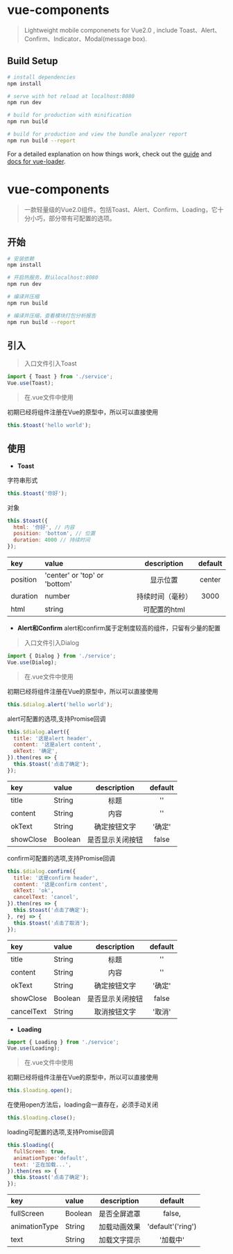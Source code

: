 # vue-components

> Lightweight mobile componenets for Vue2.0 , include Toast、Alert、Confirm、Indicator、Modal(message box).

## Build Setup

``` bash
# install dependencies
npm install

# serve with hot reload at localhost:8080
npm run dev

# build for production with minification
npm run build

# build for production and view the bundle analyzer report
npm run build --report
```

For a detailed explanation on how things work, check out the [guide](http://vuejs-templates.github.io/webpack/) and [docs for vue-loader](http://vuejs.github.io/vue-loader).


# vue-components

> 一款轻量级的Vue2.0组件。包括Toast、Alert、Confirm、Loading，它十分小巧，部分带有可配置的选项。

## 开始

``` bash
# 安装依赖
npm install

# 开启热服务，默认localhost:8080
npm run dev

# 编译并压缩
npm run build

# 编译并压缩，查看模块打包分析报告
npm run build --report
```
## 引入

> 入口文件引入Toast
``` javascript
import { Toast } from './service';
Vue.use(Toast);
```
>在.vue文件中使用

初期已经将组件注册在Vue的原型中，所以可以直接使用
``` javascript
this.$toast('hello world');
```

## 使用
- **Toast**

字符串形式
```javascript
this.$toast('你好');
```
对象
```javascript
this.$toast({
  html: '你好', // 内容
  position: 'bottom', // 位置
  duration: 4000 // 持续时间
});
```

 key       |    value     |    description  | default
| :---     | :------------| :------: | :----------:
| position | 'center' or 'top' or 'bottom' |  显示位置  |  center
| duration | number | 持续时间（毫秒）  | 3000
| html     | string | 可配置的html     |

- **Alert和Confirm**
alert和confirm属于定制度较高的组件，只留有少量的配置
> 入口文件引入Dialog
``` javascript
import { Dialog } from './service';
Vue.use(Dialog);
```
>在.vue文件中使用

初期已经将组件注册在Vue的原型中，所以可以直接使用
``` javascript
this.$dialog.alert('hello world');
```
alert可配置的选项,支持Promise回调
``` javascript
this.$dialog.alert({
  title: '这是alert header',
  content: '这是alert content',
  okText: '确定',
}).then(res => {
  this.$toast('点击了确定');
});
```
 key       |    value     |    description  | default
| :---     | :------------| :------: | :----------:
| title | String  |  标题  |  ''
| content | String | 内容  | ''
| okText     | String | 确定按钮文字    | '确定'
| showClose  | Boolean| 是否显示关闭按钮| false

confirm可配置的选项,支持Promise回调
``` javascript
this.$dialog.confirm({
  title: '这是confirm header',
  content: '这是confirm content',
  okText: 'ok',
  cancelText: 'cancel',
}).then(res => {
  this.$toast('点击了确定');
}, rej => {
  this.$toast('点击了取消');
});
```
 key       |    value     |    description  | default
| :---     | :------------| :------: | :----------:
| title | String  |  标题  |  ''
| content | String | 内容  | ''
| okText     | String | 确定按钮文字    | '确定'
| showClose  | Boolean| 是否显示关闭按钮| false
| cancelText | String | 取消按钮文字| '取消'


- **Loading**
``` javascript
import { Loading } from './service';
Vue.use(Loading);
```
>在.vue文件中使用

初期已经将组件注册在Vue的原型中，所以可以直接使用
``` javascript
this.$loading.open();
```
在使用open方法后，loading会一直存在，必须手动关闭
``` javascript
this.$loading.close();
```
loading可配置的选项,支持Promise回调
``` javascript
this.$loading({
  fullScreen: true,
  animationType:'default',
  text: '正在加载...',
}).then(res => {
  this.$toast('点击了确定');
});
```
 key       |    value     |    description  | default
| :---     | :------------| :------: | :----------:
| fullScreen | Boolean  |  是否全屏遮罩  |  false,
| animationType | String | 加载动画效果  | 'default'('ring')
| text     | String | 加载文字提示    | '加载中'


